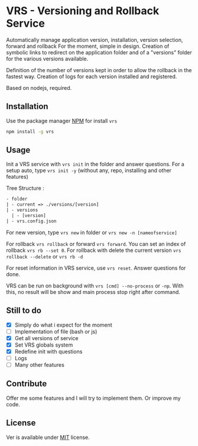 # VRS - Versioning and Rollback Service
Automatically manage application version, installation, version selection, forward and rollback
For the moment, simple in design.
Creation of symbolic links to redirect on the application folder and of a "versions" folder for the various versions available.

Definition of the number of versions kept in order to allow the rollback in the fastest way.
Creation of logs for each version installed and registered.

Based on nodejs, required.

## Installation
Use the package manager [NPM](https://www.npmjs.com/) for install `vrs`
```bash
npm install -g vrs
```

## Usage
Init a VRS service with `vrs init` in the folder and answer questions.
For a setup auto, type `vrs init -y` (without any, repo, installing and other features)

Tree Structure :
```txt
- folder
| - current => ./versions/[version]
| - versions
  | - [version]
| - vrs.config.json 
```

For new version, type `vrs new` in folder or `vrs new -n [nameofservice]`

For rollback `vrs rollback` or forward `vrs forward`. You can set an index of rollback `vrs rb --set 0`. For rollback with delete the current version `vrs rollback --delete` or `vrs rb -d`

For reset information in VRS service, use `vrs reset`. Answer questions for done.

VRS can be run on background with `vrs [cmd] --no-process` or `-np`. With this, no result will be show and main process stop right after command.
## Still to do
- [x] Simply do what i expect for the moment
- [ ] Implementation of file (bash or js)
- [x] Get all versions of service
- [x] Set VRS globals system 
- [x] Redefine init with questions
- [ ] Logs
- [ ] Many other features

## Contribute
Offer me some features and I will try to implement them. Or improve my code.

## License
Ver is available under [MIT](https://choosealicense.com/licenses/mit/) license.
